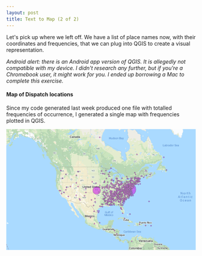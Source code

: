 ```yaml
---
layout: post
title: Text to Map (2 of 2)
---
```


Let's pick up where we left off. We have a list of place names now, with their coordinates and frequencies, that we can plug into QGIS to create a visual representation.

_Android alert: there is an Android app version of QGIS. It is allegedly not compatible with my device. I didn't research any further, but if you're a Chromebook user, it might work for you. I ended up borrowing a Mac to complete this exercise._

  
#### Map of Dispatch locations 

Since my code generated last week produced one file with totalled frequencies of occurrence, I generated a single map with frequencies plotted in QGIS.

![](https://raw.githubusercontent.com/aliavahed/aliavahed.github.io/master/img/dispatchmap.png)
